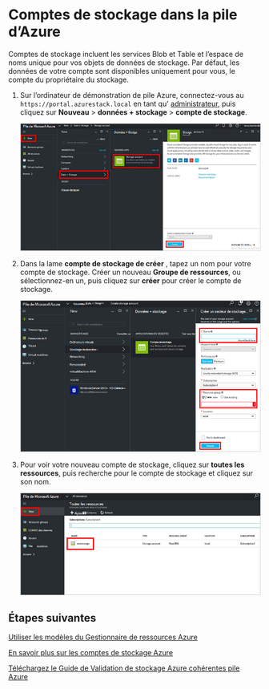 <properties
    pageTitle="Les comptes de stockage dans la pile d’Azure | Microsoft Azure"
    description="Apprenez à créer un compte de stockage Azure pile."
    services="azure-stack"
    documentationCenter=""
    authors="ErikjeMS"
    manager="byronr"
    editor=""/>

<tags
    ms.service="azure-stack"
    ms.workload="na"
    ms.tgt_pltfrm="na"
    ms.devlang="na"
    ms.topic="get-started-article"
    ms.date="09/26/2016"
    ms.author="erikje"/>

# <a name="storage-accounts-in-azure-stack"></a>Comptes de stockage dans la pile d’Azure

Comptes de stockage incluent les services Blob et Table et l’espace de noms unique pour vos objets de données de stockage. Par défaut, les données de votre compte sont disponibles uniquement pour vous, le compte du propriétaire du stockage.

1.  Sur l’ordinateur de démonstration de pile Azure, connectez-vous au `https://portal.azurestack.local` en tant qu' [administrateur](azure-stack-connect-azure-stack.md#log-in-as-a-service-administrator), puis cliquez sur **Nouveau** > **données + stockage** > **compte de stockage**.

    ![](media/azure-stack-provision-storage-account/image01.png)

2.  Dans la lame **compte de stockage de créer** , tapez un nom pour votre compte de stockage. Créer un nouveau **Groupe de ressources**, ou sélectionnez-en un, puis cliquez sur **créer** pour créer le compte de stockage.

    ![](media/azure-stack-provision-storage-account/image02.png)

3. Pour voir votre nouveau compte de stockage, cliquez sur **toutes les ressources**, puis recherche pour le compte de stockage et cliquez sur son nom.

    ![](media/azure-stack-provision-storage-account/image03.png)
    
## <a name="next-steps"></a>Étapes suivantes

[Utiliser les modèles du Gestionnaire de ressources Azure](azure-stack-arm-templates.md)

[En savoir plus sur les comptes de stockage Azure](../storage/storage-create-storage-account.md)

[Téléchargez le Guide de Validation de stockage Azure cohérentes pile Azure](http://aka.ms/azurestacktp1doc)
